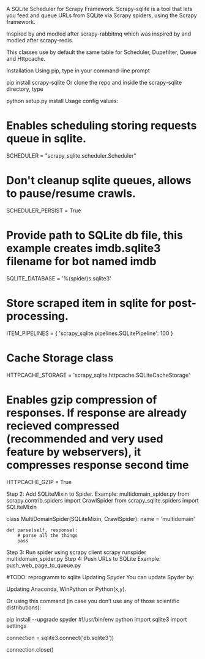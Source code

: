 A SQLite Scheduler for Scrapy Framework.
Scrapy-sqlite is a tool that lets you feed and queue URLs from SQLite via Scrapy spiders, using the Scrapy framework.

Inspired by and modled after scrapy-rabbitmq which was inspired by and modled after scrapy-redis.

This classes use by default the same table for Scheduler, Dupefilter, Queue and Httpcache.

Installation
Using pip, type in your command-line prompt

pip install scrapy-sqlite
Or clone the repo and inside the scrapy-sqlite directory, type

python setup.py install
Usage
config values:
# Enables scheduling storing requests queue in sqlite.
SCHEDULER = "scrapy_sqlite.scheduler.Scheduler"

# Don't cleanup sqlite queues, allows to pause/resume crawls.
SCHEDULER_PERSIST = True

# Provide path to SQLite db file, this example creates imdb.sqlite3 filename for bot named imdb
SQLITE_DATABASE = '%(spider)s.sqlite3'

# Store scraped item in sqlite for post-processing.
ITEM_PIPELINES = {
    'scrapy_sqlite.pipelines.SQLitePipeline': 100
}

# Cache Storage class 
HTTPCACHE_STORAGE = 'scrapy_sqlite.httpcache.SQLiteCacheStorage'

# Enables gzip compression of responses. If response are already recieved compressed (recommended and very used feature by webservers), it compresses response second time
HTTPCACHE_GZIP = True

Step 2: Add SQLiteMixin to Spider.
Example: multidomain_spider.py
from scrapy.contrib.spiders import CrawlSpider
from scrapy_sqlite.spiders import SQLiteMixin

class MultiDomainSpider(SQLiteMixin, CrawlSpider):
    name = 'multidomain'

    def parse(self, response):
        # parse all the things
        pass

Step 3: Run spider using scrapy client
scrapy runspider multidomain_spider.py
Step 4: Push URLs to SQLite
Example: push_web_page_to_queue.py 


#TODO: reprogramm to sqlite
Updating Spyder
You can update Spyder by:

Updating Anaconda, WinPython or Python(x,y).

Or using this command (in case you don’t use any of those scientific distributions):

pip install --upgrade spyder
#!/usr/bin/env python
import sqlite3
import settings

connection = sqlite3.connect('db.sqlite3'))

connection.close()

